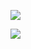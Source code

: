 ![](Attachments/Untitled%202024-07-07%2013.38.08.excalidraw)


![](Attachments/Untitled%202024-07-07%2016.42.45.excalidraw)